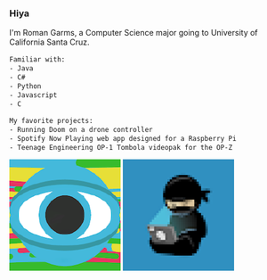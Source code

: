 ### Hiya

<!--
**Romano-Garmez/Romano-Garmez** is a ✨ _special_ ✨ repository because its `README.md` (this file) appears on your GitHub profile. -->

I'm Roman Garms, a Computer Science major going to University of California Santa Cruz. 
```
Familiar with:
- Java
- C#
- Python
- Javascript
- C
```

```
My favorite projects:
- Running Doom on a drone controller
- Spotify Now Playing web app designed for a Raspberry Pi
- Teenage Engineering OP-1 Tombola videopak for the OP-Z
```

[![Videolab Creators](VideolabCreators.png)](https://github.com/Videolab-Creators-Group)
[![Code Ninjas Seattle](CodeNinjas.png)](https://github.com/CNSeattle)
